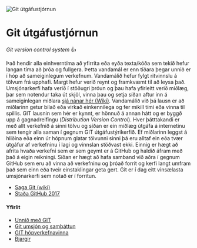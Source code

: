 ![Git útgáfustjórnun](https://github.com/vefhonnun/Git/blob/master/img/Git-logo.svg)
# Git útgáfustjórnun 
_Git version control system_ :+1:

Það hendir alla einhverntíma að yfirrita eða eyða texta/kóða sem tekið hefur langan tíma að þróa og fullgera. Þetta vandamál er enn tíðara þegar unnið er í hóp að sameiginlegum verkefnum. Vandamálið hefur fylgt ritvinnslu á tölvum frá upphafi. Margt hefur verið reynt og framkvæmt til að leysa það. Umsjónarkerfi hafa verið í stöðugri þróun og þau hafa yfirleitt verið miðlæg, þar sem notendur taka út skjöl, vinna þau og setja síðan aftur inn á sameiginlegan miðlara [sjá nánar hér (Wiki)](https://en.wikipedia.org/wiki/Data_synchronization). Vandamálið við þá lausn er að miðlarinn getur bilað eða virkað einkennilega og fer mikill tími eða vinna til spillis. GIT lausnin sem hér er kynnt, er hönnuð á annan hátt og er byggð upp á gagnadreifingu (*Distribution Version Control*). Hver þátttakandi er með allt verkefnið á sinni tölvu og síðan er ein miðlæg útgáfa á internetinu sem tengir alla saman í gegnum GIT útgáfustýrikerfið. Ef miðlarinn leggst á hliðina eða einn úr hópnum glatar tölvunni sinni þá eru alltaf ein eða tvær útgáfur af verkefninu í lagi og vinnslan stöðvast ekki. Einnig er hægt að afrita hvaða verkefni sem er sem geymt er á GitHub og haldið áfram með það á eigin reikningi. Síðan er hægt að hafa samband við aðra í gegnum GitHub sem eru að vinna að verkefninu og þróað forrit og kerfi langt umfram það sem einn eða tveir einstaklingar geta gert.  Git er í dag eitt vinsælasta umsjónarkerfi sem notað er í forritun. 

* [Saga Git (wiki)](https://en.wikipedia.org/wiki/Git)
* [Staða GitHub 2017](https://octoverse.github.com/)
#### Yfirlit
* [Unnið með GIT](Git.md)
* [Git umsjón og samþáttun](Umsjón.md)
* [GIT hópverkefnavinna](Hópverkefnavinna.md)
* [Bjargir](Bjargir.md)